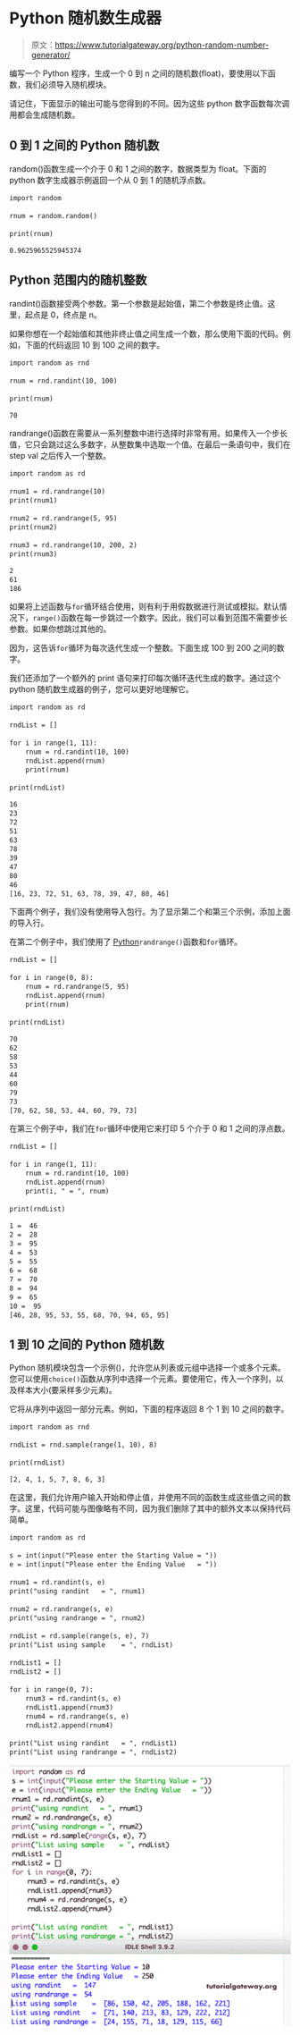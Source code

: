 # Python 随机数生成器

> 原文：<https://www.tutorialgateway.org/python-random-number-generator/>

编写一个 Python 程序，生成一个 0 到 n 之间的随机数(float)，要使用以下函数，我们必须导入随机模块。

请记住，下面显示的输出可能与您得到的不同。因为这些 python 数字函数每次调用都会生成随机数。

## 0 到 1 之间的 Python 随机数

random()函数生成一个介于 0 和 1 之间的数字，数据类型为 float。下面的 python 数字生成器示例返回一个从 0 到 1 的随机浮点数。

```
import random

rnum = random.random()

print(rnum)
```

```
0.9625965525945374
```

## Python 范围内的随机整数

randint()函数接受两个参数。第一个参数是起始值，第二个参数是终止值。这里，起点是 0，终点是 n。

如果你想在一个起始值和其他非终止值之间生成一个数，那么使用下面的代码。例如，下面的代码返回 10 到 100 之间的数字。

```
import random as rnd

rnum = rnd.randint(10, 100)

print(rnum)
```

```
70
```

randrange()函数在需要从一系列整数中进行选择时非常有用。如果传入一个步长值，它只会跳过这么多数字，从整数集中选取一个值。在最后一条语句中，我们在 step val 之后传入一个整数。

```
import random as rd

rnum1 = rd.randrange(10)
print(rnum1)

rnum2 = rd.randrange(5, 95)
print(rnum2)

rnum3 = rd.randrange(10, 200, 2)
print(rnum3)
```

```
2
61
186
```

如果将上述函数与`for`循环结合使用，则有利于用假数据进行测试或模拟。默认情况下，`range()`函数在每一步跳过一个数字。因此，我们可以看到范围不需要步长参数。如果你想跳过其他的。

因为，这告诉`for`循环为每次迭代生成一个整数。下面生成 100 到 200 之间的数字。

我们还添加了一个额外的 print 语句来打印每次循环迭代生成的数字。通过这个 python 随机数生成器的例子，您可以更好地理解它。

```
import random as rd

rndList = []

for i in range(1, 11):
    rnum = rd.randint(10, 100)
    rndList.append(rnum)
    print(rnum)

print(rndList)
```

```
16
23
72
51
63
78
39
47
80
46
[16, 23, 72, 51, 63, 78, 39, 47, 80, 46]
```

下面两个例子，我们没有使用导入包行。为了显示第二个和第三个示例，添加上面的导入行。

在第二个例子中，我们使用了 [Python](https://www.tutorialgateway.org/python-tutorial/)`randrange()`函数和`for`循环。

```
rndList = []

for i in range(0, 8):
    rnum = rd.randrange(5, 95)
    rndList.append(rnum)
    print(rnum)

print(rndList)
```

```
70
62
58
53
44
60
79
73
[70, 62, 58, 53, 44, 60, 79, 73]
```

在第三个例子中，我们在`for`循环中使用它来打印 5 个介于 0 和 1 之间的浮点数。

```
rndList = []

for i in range(1, 11):
    rnum = rd.randint(10, 100)
    rndList.append(rnum)
    print(i, " = ", rnum)

print(rndList)
```

```
1 =  46
2 =  28
3 =  95
4 =  53
5 =  55
6 =  68
7 =  70
8 =  94
9 =  65
10 =  95
[46, 28, 95, 53, 55, 68, 70, 94, 65, 95]
```

## 1 到 10 之间的 Python 随机数

Python 随机模块包含一个示例()，允许您从列表或元组中选择一个或多个元素。您可以使用`choice()`函数从序列中选择一个元素。要使用它，传入一个序列，以及样本大小(要采样多少元素)。

它将从序列中返回一部分元素。例如，下面的程序返回 8 个 1 到 10 之间的数字。

```
import random as rnd

rndList = rnd.sample(range(1, 10), 8)

print(rndList)
```

```
[2, 4, 1, 5, 7, 8, 6, 3]
```

在这里，我们允许用户输入开始和停止值，并使用不同的函数生成这些值之间的数字。这里，代码可能与图像略有不同，因为我们删除了其中的额外文本以保持代码简单。

```
import random as rd

s = int(input("Please enter the Starting Value = "))
e = int(input("Please enter the Ending Value   = "))

rnum1 = rd.randint(s, e)
print("using randint   = ", rnum1)

rnum2 = rd.randrange(s, e)
print("using randrange = ", rnum2)

rndList = rd.sample(range(s, e), 7)
print("List using sample    = ", rndList)

rndList1 = []
rndList2 = []

for i in range(0, 7):
    rnum3 = rd.randint(s, e)
    rndList1.append(rnum3)
    rnum4 = rd.randrange(s, e)
    rndList2.append(rnum4)

print("List using randint   = ", rndList1)
print("List using randrange = ", rndList2)
```

![Python Random Number Generator 1](img/f4fa0d7a105b98bdfd8bdff429b38145.png)